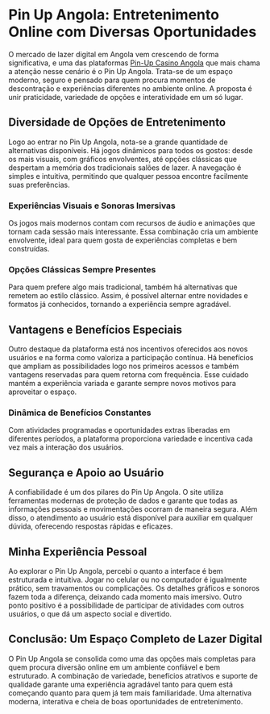 # Pin Up Angola: Entretenimento Online com Diversas Oportunidades

O mercado de lazer digital em Angola vem crescendo de forma significativa, e uma das plataformas [Pin-Up Casino Angola](https://pin-up-casino.ao/) que mais chama a atenção nesse cenário é o Pin Up Angola. Trata-se de um espaço moderno, seguro e pensado para quem procura momentos de descontração e experiências diferentes no ambiente online. A proposta é unir praticidade, variedade de opções e interatividade em um só lugar.

## Diversidade de Opções de Entretenimento

Logo ao entrar no Pin Up Angola, nota-se a grande quantidade de alternativas disponíveis. Há jogos dinâmicos para todos os gostos: desde os mais visuais, com gráficos envolventes, até opções clássicas que despertam a memória dos tradicionais salões de lazer. A navegação é simples e intuitiva, permitindo que qualquer pessoa encontre facilmente suas preferências.

### Experiências Visuais e Sonoras Imersivas

Os jogos mais modernos contam com recursos de áudio e animações que tornam cada sessão mais interessante. Essa combinação cria um ambiente envolvente, ideal para quem gosta de experiências completas e bem construídas.

### Opções Clássicas Sempre Presentes

Para quem prefere algo mais tradicional, também há alternativas que remetem ao estilo clássico. Assim, é possível alternar entre novidades e formatos já conhecidos, tornando a experiência sempre agradável.

## Vantagens e Benefícios Especiais

Outro destaque da plataforma está nos incentivos oferecidos aos novos usuários e na forma como valoriza a participação contínua. Há benefícios que ampliam as possibilidades logo nos primeiros acessos e também vantagens reservadas para quem retorna com frequência. Esse cuidado mantém a experiência variada e garante sempre novos motivos para aproveitar o espaço.

### Dinâmica de Benefícios Constantes

Com atividades programadas e oportunidades extras liberadas em diferentes períodos, a plataforma proporciona variedade e incentiva cada vez mais a interação dos usuários.

## Segurança e Apoio ao Usuário

A confiabilidade é um dos pilares do Pin Up Angola. O site utiliza ferramentas modernas de proteção de dados e garante que todas as informações pessoais e movimentações ocorram de maneira segura. Além disso, o atendimento ao usuário está disponível para auxiliar em qualquer dúvida, oferecendo respostas rápidas e eficazes.

## Minha Experiência Pessoal

Ao explorar o Pin Up Angola, percebi o quanto a interface é bem estruturada e intuitiva. Jogar no celular ou no computador é igualmente prático, sem travamentos ou complicações. Os detalhes gráficos e sonoros fazem toda a diferença, deixando cada momento mais imersivo. Outro ponto positivo é a possibilidade de participar de atividades com outros usuários, o que dá um aspecto social e divertido.

## Conclusão: Um Espaço Completo de Lazer Digital

O Pin Up Angola se consolida como uma das opções mais completas para quem procura diversão online em um ambiente confiável e bem estruturado. A combinação de variedade, benefícios atrativos e suporte de qualidade garante uma experiência agradável tanto para quem está começando quanto para quem já tem mais familiaridade. Uma alternativa moderna, interativa e cheia de boas oportunidades de entretenimento.
